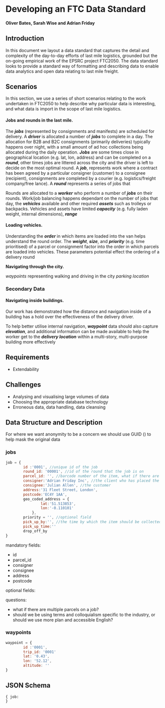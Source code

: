 # Developing an FTC Data Standard
#### Oliver Bates, Sarah Wise and Adrian Friday

## Introduction
In this document we layout a data standard that captures the detail and complexity of the day-to-day efforts of last mile logistics, grounded but the on-going empirical work of the EPSRC project FTC2050. The data standard looks to provide a standard way of formatting and describing data to enable data analytics and open data relating to last mile freight.

## Scenarios

In this section, we use a series of short scenarios relating to the work undertaken in FTC2050 to help describe why particular data is interesting, and what data is import in the scope of last mile logistics.

#### Jobs and rounds in the last mile.
The ***jobs*** (represented by consignments and manifests) are scheduled for delivery. A ***driver*** is allocated a number of ***jobs*** to complete in a day. The allocation for B2B and B2C consignments (primarily deliveries) typically happens over night, with a small amount of ad hoc collections being allocated during the daily operation. ***Jobs*** are some times close in geographical location (e.g. lat, lon, address) and can be completed on a ***round***, other times jobs are littered across the city and the driver is left to decide on the most optimal round.
A ***job***, represents work where a contract has been agreed by a particular consigner (customer) to a consignee (recipient), consignments are completed by a courier (e.g. logistics/freight company/free lance). A ***round*** represents a series of jobs that

Rounds are allocated to a ***worker*** who perform a number of ***jobs*** on their rounds.
Work/job balancing happens dependant on the number of jobs that day, the ***vehicles*** available and other required ***assets*** such as trolleys or backpacks. Vehicles and assets have limited ***capacity*** (e.g. fully laden weight, internal dimensions), ***range***

#### Loading vehicles.
Understanding the ***order*** in which items are loaded into the van helps understand the round order. The ***weight***, ***size***, and ***priority*** (e.g. time prioritised) of a parcel or consignment factor into the order in which parcels are loaded into vehicles.  These parameters potential effect the ordering of a delivery round

**Navigating through the city.**

*waypoints* representing walking and driving in the city
*parking location*


### Secondary Data

#### Navigating inside buildings.
Our work has demonstrated how the distance and navigation inside of a building has a hold over the effectiveness of the delivery driver.

To help better utilise internal navigation, ***waypoint*** data should also capture ***elevation***, and additional information can be made available to help the worker get to the ***delivery location*** within a multi-story, multi-purpose building more effectively


## Requirements

- Extendability

## Challenges

- Analysing and visualising large volumes of data
- Choosing the appropriate database technology
- Erroneous data, data handling, data cleansing


## Data Structure and Description

For where we want anonymity to be a concern we should use GUID () to help mask the original data
### jobs

```javascript
job = {
        id :'0001', //unique id of the job
        round_id: '00001', //id of the round that the job is on
        parcel_id: '', //barcode number of the item, what if there are multiple parcels?
        consigner:'Adrian Friday Inc', //the client who has placed the order
        consignee:'Julian Allen', //the customer
        address:'31 Fleet Street, London',
        postcode:'EC4Y 1AA',
        geo_coded_address = {
                lat:'51.513853',
                lon:'-0.110101'
            },
        priority = '', //optional field
        pick_up_by:'', //the time by which the item should be collected for delivery
        pick_up_time:''
        drop_off_by
}

```
mandatory fields:
- id
- parcel_id
- consigner
- consignee
- address
- postcode

optional fields:

questions:
- what if there are multiple parcels on a job?
- should we be using terms and colloquialism specific to the industry, or should we use more plan and accessible English?

### waypoints

```javascript
waypoint = {
        id :'0001',
        trip_id: '0001'
        lat: '0.43',
        lon: '52.12',
        altitude: ''
}

```


## JSON Schema

```
{ job:
}

```
